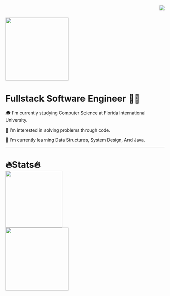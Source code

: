 <a>
  <img align="right" src="https://komarev.com/ghpvc/?username=asad-ac&color=red&label=Visitors" />
</a>

<h1>
  <a href="https://git.io/typing-svg">
    <img height=200 align="center" src="https://readme-typing-svg.demolab.com/?lines=Welcome!😄;I'm+Asad+Chaudhry!" />
  </a>
</h1>

<h1 align=left>
 Fullstack Software Engineer 🧑‍💻
</h1>

<div align=left>
  🎓 I'm currently studying Computer Science at Florida International University.
  
  👀 I’m interested in solving problems through code.

  🌱 I'm currently learning Data Structures, System Design, And Java.
</div>
<hr>

<h1 align=left>
  🔥Stats🔥


<div align = left>
<a href="https://git.io/streak-stats">
  <img height=180 src="https://streak-stats.demolab.com/?user=asad-ac&theme=transparent" />
</a>
</div>

<div align = left>
<a href="https://github.com/asad-ac/github-readme-stats">
  <img height=200 src="https://github-readme-stats.vercel.app/api?username=asad-ac&theme=transparent&rank_icon=github" />
</a>
  
<!---
asad-ac/asad-ac is a ✨ special ✨ repository because its `README.md` (this file) appears on your GitHub profile.
You can click the Preview link to take a look at your changes.
--->
